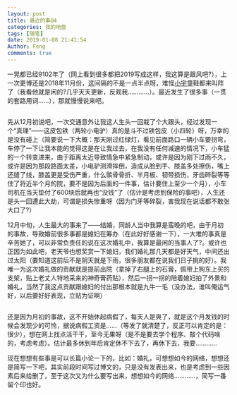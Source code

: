 ```yaml
---
layout: post
title: 最近的事@4
categories: 我的地盘
tags: [随笔]
date: 2019-01-08 21:41:54
Author: Feng
comments: true
---
```

<!-- wp:paragraph -->
<p>一晃都已经9102年了（网上看到很多都把2019写成这样，我这算是跟风吧?），上一次更博还是2018年11月份，这间隔的不是一点半点呀，难怪<a href="https://sunxyu.cn/">小宇</a>童鞋都来叫阵了（我看他就是闲的?几乎天天更新，反观我…………）。最近发生了很多事（一贯的套路用词……），那就慢慢说来吧。</p>
<!-- /wp:paragraph -->

<!-- wp:image -->
<figure class="wp-block-image"><img src="https://cdn.uu126.cn/201901/2019newyear01.jpg" alt=""/></figure>
<!-- /wp:image -->

<!-- wp:paragraph -->
<p>先从12月初说吧，一次交通意外让我这人生头一回栽了个大跟头，经过发现一个“真理”——这皮包铁（两轮小电驴）真的是斗不过铁包皮（小四轮）呀，万幸的是没有碰上（简要说一下大概：那天刚过红绿灯，看见前面路口一辆小车要拐弯，车停了一下让我本能的觉得这是在让我过去，在我没有任何减速的情况下，小车猛的一个转变进来，由于距离太近导致情急中紧急制动，或许是因为刚下过雨不久，或许是因为那段路面太差，小电驴测滑摔倒，造成从脸到手、膝盖多处擦伤，嘴上还缝了线，膝盖更是受伤严重，什么髌骨骨折、半月板、韧带损伤，牙齿碎裂等等住了将近半个月的院，要不是因为后面的一件事，估计要住上至少一个月），小车司机在当天垫付了600块后就再也“没钱”了（估计是考虑到保险的事吧），人生还是头一回遭此大劫，可谓是损失惨重呀（因为门牙等碎裂，害我现在说话都不敢张大口了?）</p>
<!-- /wp:paragraph -->

<!-- wp:paragraph -->
<p>12月中旬，人生最大的事来了——结婚，同龄人当中我算是蛮晚的吧，由于月初的事故，导致婚前很多事都是媳妇在筹办（在此好好感谢一下），一大堆的事真是辛苦她了，可以非常负责任的说在这次婚礼中，我算是最闲的当事人了?。或许也正因为如此吧，老天爷也想奖赏一下媳妇，我们婚礼那几天都是好天气，中间还出过太阳（要知道这前后不是阴天就是下雨，很多朋友都在说我们日子挑的好）。我唯一为这次婚礼做的贡献就是提前出院（拿掉了右腿上的石膏，佩带上狗东上买的支架，贴上老丈人特地采来的神奇膏药贴），然后一拐一拐的陪着媳妇拍了外景和婚礼，当然了我这点贡献跟媳妇的付出那根本就是九牛一毛（没办法，谁叫俺运气好，以后要好好表现，立贴为证啊）</p>
<!-- /wp:paragraph -->

<!-- wp:image -->
<figure class="wp-block-image"><img src="https://cdn.uu126.cn/201901/2019newyear02.png" alt=""/></figure>
<!-- /wp:image -->

<!-- wp:paragraph -->
<p>还是因为月初的事故，这不开始休起病假了，每天人是爽了，就是这个月发钱的时候会发现少的可怜，据说病假工资是……（等发了就清楚了，反正可以肯定的是：很少），想在网上找点活干干，至今无果呀（是不是要去学个程序、敲个代码啥的，考虑考虑）。估计最多休到年后肯定休不下去了，再休下去，我要…………</p>
<!-- /wp:paragraph -->

<!-- wp:paragraph -->
<p>现在想想有些事是可以长篇小论一下的，比如：婚礼，可想想如今的网络，想想还是简写一下吧，其实前段时间写过博文的，只是没有发表出来，也是考虑到一些因素后来给删了，至于这次又为什么要写出来，想想如今的网络…………，简写一番留个印也好。</p>
<!-- /wp:paragraph -->